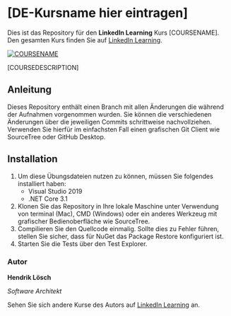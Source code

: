 # [DE-Kursname hier eintragen]
Dies ist das Repository für den **LinkedIn Learning** Kurs [COURSENAME]. Den gesamten Kurs finden Sie auf [LinkedIn Learning][lil-course-url].

[![COURSENAME](COURSEIMAGE)](LICOURSEURL)

[COURSEDESCRIPTION]

## Anleitung
Dieses Repository enthält einen Branch mit allen Änderungen die während der Aufnahmen vorgenommen wurden. Sie können die verschiedenen Änderungen über die jeweiligen Commits schrittweise nachvollziehen. Verwenden Sie hierfür im einfachsten Fall einen grafischen Git Client wie SourceTree oder GitHub Desktop.


## Installation

1. Um diese Übungsdateien nutzen zu können, müssen Sie folgendes installiert haben:
   - Visual Studio 2019
   - .NET Core 3.1
2. Klonen Sie das Repository in Ihre lokale Maschine unter Verwendung von terminal (Mac), CMD (Windows) oder ein anderes Werkzeug mit grafischer Bedienoberfläche wie SourceTree.
3. Compilieren Sie den Quellcode einmalig. Sollte dies zu Fehler führen, stellen Sie sicher, dass für NuGet das Package Restore konfiguriert ist.
4. Starten Sie die Tests über den Test Explorer.

### Autor

**Hendrik Lösch**

_Software Architekt_

Sehen Sie sich andere Kurse des Autors auf [LinkedIn Learning](https://www.linkedin.com/learning/instructors/hendrik-losch) an.

[lil-course-url]: https://www.linkedin.com/learning/building-a-graphql-project-with-react-js
[lil-thumbnail-url]: https://cdn.lynda.com/course/2875095/2875095-1615224395432-16x9.jpg
